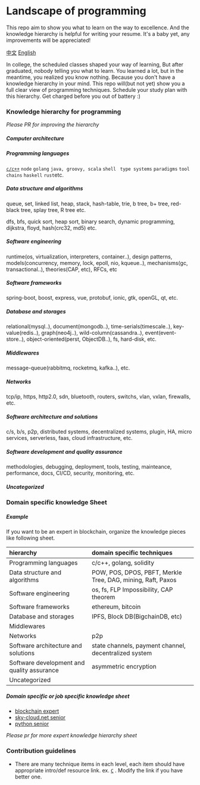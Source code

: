 # Landscape of programming

This repo aim to show you what to learn on the way to excellence. And the knowledge hierarchy is helpful for writing your resume. It's a baby yet, any improvements will be appreciated!

[	中文](zh_CN.md) [English](README.md)

In college, the scheduled classes shaped your way of learning, But after graduated, nobody telling you what to learn. You learned a lot, but in the meantime, you realized you know nothing. Because you don't have a knowledge hierarchy in your mind. This repo will(but not yet) show you a full clear view of programming techniques. Schedule your study plan with this hierarchy. Get charged before you out of battery :)

### Knowledge hierarchy for programming

_Please PR for improving the hierarchy_

##### Computer architecture

##### Programming languages

[`c/c++`](http://www.google.com) `node` `golang` `java, groovy, scala` `shell` ` type systems` `paradigms` `tool chains` `haskell` `rust`etc.

##### Data structure and algorithms

queue, set, linked list, heap, stack, hash-table, trie, b tree, b+ tree, red-black tree, splay tree, R tree etc.

dfs, bfs, quick sort, heap sort, binary search, dynamic programming, dijkstra, floyd, hash(crc32, md5) etc.

##### Software engineering

runtime(os, virtualization, interpreters, container..), design patterns, models(concurrency, memory, lock, epoll, nio, kqueue..), mechanisms(gc, transactional..), theories(CAP, etc), RFCs, etc

##### Software frameworks

spring-boot, boost, express, vue, protobuf, ionic, gtk, openGL, qt, etc.

##### Database and storages

relational(mysql..), document(mongodb..), time-serials(timescale..), key-value(redis..), graph(neo4j..), wild-column(cassandra..), event(event-store..), object-oriented(perst, ObjectDB..), fs, hard-disk, etc.

##### Middlewares

message-queue(rabbitmq, rocketmq, kafka..), etc.

##### Networks

tcp/ip, https, http2.0, sdn, bluetooth, routers, switchs, vlan, vxlan, firewalls, etc.

##### Software architecture and solutions

c/s, b/s, p2p, distributed systems, decentralized systems, plugin, HA, micro services, serverless, faas, cloud infrastructure, etc.

##### Software development and quality assurance

methodologies, debugging, deployment, tools, testing, mainteance, performance, docs, CI/CD, security, monitoring, etc.

##### Uncategorized



### Domain specific knowledge Sheet

##### Example

If you want to be an expert in blockchain, organize the knowledge pieces like following sheet.

| hierarchy                                  | domain specific techniques                                   |
| :----------------------------------------- | :----------------------------------------------------------- |
| Programming languages                      | c/c++, golang,  solidity                                     |
| Data structure and algorithms              | POW, POS, DPOS, PBFT,  Merkle Tree, DAG, mining, Raft, Paxos |
| Software engineering                       | os, fs, FLP Impossibility, CAP theorem                       |
| Software frameworks                        | ethereum, bitcoin                                            |
| Database and storages                      | IPFS, Block DB(BigchainDB, etc)                              |
| Middlewares                                |                                                              |
| Networks                                   | p2p                                                          |
| Software architecture and solutions        | state channels, payment channel, decentralized system        |
| Software development and quality assurance | asymmetric encryption                                        |
| Uncategorized                              |                                                              |

##### Domain specific or job specific knowledge sheet

* [blockchain expert](blockchain-expert-en.md) 
* [sky-cloud.net senior](sky-cloud.net-senior-en.md)
* [python senior](python-senior-en.md)



*Please pr for more expert knowledge hierarchy sheet*

### Contribution guidelines

* There are many technique items in each level, each item should have appropriate intro/def resource link. ex. [`C`](https://en.wikipedia.org/wiki/C_programming_language) . Modify the link if you have better one.
